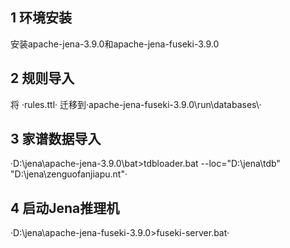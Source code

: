 ## 1 环境安装

安装apache-jena-3.9.0和apache-jena-fuseki-3.9.0

## 2 规则导入

将 ·rules.ttl· 迁移到·apache-jena-fuseki-3.9.0\run\databases\·

## 3 家谱数据导入

·D:\jena\apache-jena-3.9.0\bat>tdbloader.bat --loc="D:\jena\tdb" "D:\jena\zenguofanjiapu.nt"·

## 4 启动Jena推理机

·D:\jena\apache-jena-fuseki-3.9.0>fuseki-server.bat·
